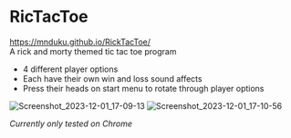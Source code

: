 # RicTacToe
https://mnduku.github.io/RickTacToe/  
A rick and morty themed tic tac toe program
- 4 different player options
- Each have their own win and loss sound affects
- Press their heads on start menu to rotate through player options
  
![Screenshot_2023-12-01_17-09-13](https://github.com/Mnduku/RickTacToe/assets/116856099/1a66f89a-5d2c-4801-87c5-c8f6dec52d7b)
![Screenshot_2023-12-01_17-10-56](https://github.com/Mnduku/RickTacToe/assets/116856099/7121d313-47ce-4859-816e-c02961780de9)

*Currently only tested on Chrome*

